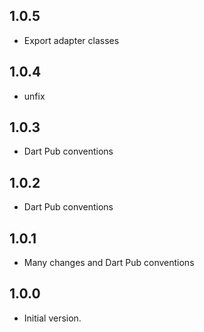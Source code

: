 ## 1.0.5
- Export adapter classes
## 1.0.4
- unfix
## 1.0.3
- Dart Pub conventions
## 1.0.2
- Dart Pub conventions
## 1.0.1
- Many changes and Dart Pub conventions
## 1.0.0
- Initial version.
